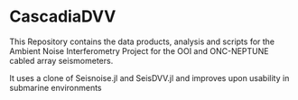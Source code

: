 # CascadiaDVV

This Repository contains the data products, analysis and scripts for the Ambient Noise Interferometry Project for the OOI and ONC-NEPTUNE cabled array seismometers.

It uses a clone of Seisnoise.jl and SeisDVV.jl and improves upon usability in submarine environments